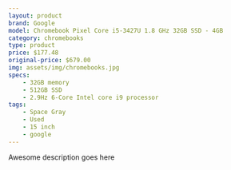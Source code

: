 ```yaml
---
layout: product
brand: Google
model: Chromebook Pixel Core i5-3427U 1.8 GHz 32GB SSD - 4GB
category: chromebooks
type: product
price: $177.48
original-price: $679.00
img: assets/img/chromebooks.jpg
specs:
    - 32GB memory
    - 512GB SSD
    - 2.9Hz 6-Core Intel core i9 processor
tags:
    - Space Gray
    - Used
    - 15 inch
    - google
---
```

Awesome description goes here